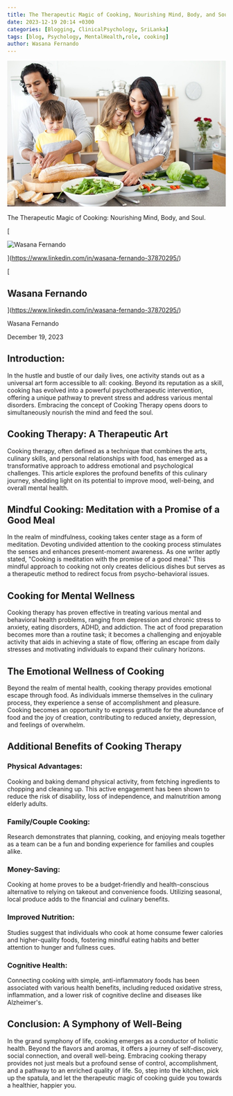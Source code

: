 ```yaml
---
title: The Therapeutic Magic of Cooking, Nourishing Mind, Body, and Soul.
date: 2023-12-19 20:14 +0300
categories: [Blogging, ClinicalPsychology, SriLanka]
tags: [blog, Psychology, MentalHealth,role, cooking]
author: Wasana Fernando
---
```


![Desktop View](assets/1702958374444.jpg)

The Therapeutic Magic of Cooking: Nourishing Mind, Body, and Soul.

[

![Wasana Fernando](https://media.licdn.com/dms/image/v2/D5603AQGNxrYyaj4sKQ/profile-displayphoto-shrink_100_100/profile-displayphoto-shrink_100_100/0/1675773096993?e=1750896000&v=beta&t=QMxNWDG-LjlabMxd6Kkszb2B0yh0u9aE-RMgKn9Qr3U)

](https://www.linkedin.com/in/wasana-fernando-37870295/)

[

Wasana Fernando
---------------

](https://www.linkedin.com/in/wasana-fernando-37870295/)


Wasana Fernando


December 19, 2023

Introduction:
-------------

In the hustle and bustle of our daily lives, one activity stands out as a universal art form accessible to all: cooking. Beyond its reputation as a skill, cooking has evolved into a powerful psychotherapeutic intervention, offering a unique pathway to prevent stress and address various mental disorders. Embracing the concept of Cooking Therapy opens doors to simultaneously nourish the mind and feed the soul.

Cooking Therapy: A Therapeutic Art
----------------------------------

Cooking therapy, often defined as a technique that combines the arts, culinary skills, and personal relationships with food, has emerged as a transformative approach to address emotional and psychological challenges. This article explores the profound benefits of this culinary journey, shedding light on its potential to improve mood, well-being, and overall mental health.

Mindful Cooking: Meditation with a Promise of a Good Meal
---------------------------------------------------------

In the realm of mindfulness, cooking takes center stage as a form of meditation. Devoting undivided attention to the cooking process stimulates the senses and enhances present-moment awareness. As one writer aptly stated, "Cooking is meditation with the promise of a good meal." This mindful approach to cooking not only creates delicious dishes but serves as a therapeutic method to redirect focus from psycho-behavioral issues.

Cooking for Mental Wellness
---------------------------

Cooking therapy has proven effective in treating various mental and behavioral health problems, ranging from depression and chronic stress to anxiety, eating disorders, ADHD, and addiction. The act of food preparation becomes more than a routine task; it becomes a challenging and enjoyable activity that aids in achieving a state of flow, offering an escape from daily stresses and motivating individuals to expand their culinary horizons.

The Emotional Wellness of Cooking
---------------------------------

Beyond the realm of mental health, cooking therapy provides emotional escape through food. As individuals immerse themselves in the culinary process, they experience a sense of accomplishment and pleasure. Cooking becomes an opportunity to express gratitude for the abundance of food and the joy of creation, contributing to reduced anxiety, depression, and feelings of overwhelm.

Additional Benefits of Cooking Therapy
--------------------------------------

### Physical Advantages:

Cooking and baking demand physical activity, from fetching ingredients to chopping and cleaning up. This active engagement has been shown to reduce the risk of disability, loss of independence, and malnutrition among elderly adults.

### Family/Couple Cooking:

Research demonstrates that planning, cooking, and enjoying meals together as a team can be a fun and bonding experience for families and couples alike.

### Money-Saving:

Cooking at home proves to be a budget-friendly and health-conscious alternative to relying on takeout and convenience foods. Utilizing seasonal, local produce adds to the financial and culinary benefits.

### Improved Nutrition:

Studies suggest that individuals who cook at home consume fewer calories and higher-quality foods, fostering mindful eating habits and better attention to hunger and fullness cues.

### Cognitive Health:

Connecting cooking with simple, anti-inflammatory foods has been associated with various health benefits, including reduced oxidative stress, inflammation, and a lower risk of cognitive decline and diseases like Alzheimer's.

Conclusion: A Symphony of Well-Being
------------------------------------

In the grand symphony of life, cooking emerges as a conductor of holistic health. Beyond the flavors and aromas, it offers a journey of self-discovery, social connection, and overall well-being. Embracing cooking therapy provides not just meals but a profound sense of control, accomplishment, and a pathway to an enriched quality of life. So, step into the kitchen, pick up the spatula, and let the therapeutic magic of cooking guide you towards a healthier, happier you.